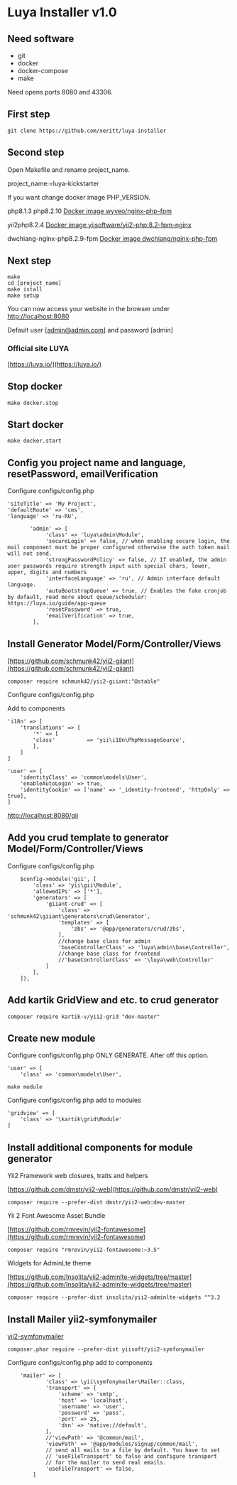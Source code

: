 # Luya Installer v1.0

## Need software

* git
* docker
* docker-compose
* make

Need opens ports 8080 and 43306.

## First step

```shell
git clone https://github.com/xeritt/luya-installer
```
## Second step
Open Makefile and rename project_name.

project_name:=luya-kickstarter

If you want change docker image PHP_VERSION.

php8.1.3 php8.2.10 [Docker image wyveo/nginx-php-fpm](https://hub.docker.com/r/wyveo/nginx-php-fpm)

yii2php8.2.4 [Docker image yiisoftware/yii2-php:8.2-fpm-nginx](https://github.com/yiisoft/yii2-docker/tree/master)

dwchiang-nginx-php8.2.9-fpm [Docker image dwchiang/nginx-php-fpm](https://github.com/dwchiang/nginx-php-fpm/tree/master)


## Next step 

```text
make
cd [project_name]
make istall
make setup
```
You can now access your website in the browser under [http://localhost:8080](http://localhost:8080/)

Default user [admin@admin.com] and password [admin]

### Official site LUYA 

[https://luya.io/](https://luya.io/)

## Stop docker

```shell
make docker.stop
```

## Start docker

```shell
make docker.start
```

## Config you project name and language, resetPassword, emailVerification

Configure configs/config.php

```shell
'siteTitle' => 'My Project',
'defaultRoute' => 'cms',
'language' => 'ru-RU',
```

```shell
       'admin' => [
            'class' => 'luya\admin\Module',
            'secureLogin' => false, // when enabling secure login, the mail component must be proper configured otherwise the auth token mail will not send.
            'strongPasswordPolicy' => false, // If enabled, the admin user passwords require strength input with special chars, lower, upper, digits and numbers
            'interfaceLanguage' => 'ru', // Admin interface default language.
            'autoBootstrapQueue' => true, // Enables the fake cronjob by default, read more about queue/scheduler: https://luya.io/guide/app-queue
            'resetPassword' => true,
            'emailVerification' => true,
        ],
```

## Install Generator Model/Form/Controller/Views

[https://github.com/schmunk42/yii2-giiant](https://github.com/schmunk42/yii2-giiant)

```shell
composer require schmunk42/yii2-giiant:"@stable"
```

Configure configs/config.php

Add to components

```shell
'i18n' => [
	'translations' => [
		'*' => [
		'class'          => 'yii\i18n\PhpMessageSource',
		],
	]
]
```

```shell
'user' => [
	'identityClass' => 'common\models\User',
	'enableAutoLogin' => true,
	'identityCookie' => ['name' => '_identity-frontend', 'httpOnly' => true],
]
```

[http://localhost:8080/gii](http://localhost:8080/gii)


## Add you crud template to generator Model/Form/Controller/Views

Configure configs/config.php

```shell
    $config->module('gii', [
        'class' => 'yii\gii\Module',
        'allowedIPs' => ['*'],
        'generators' => [
            'giiant-crud' => [
                'class' => 'schmunk42\giiant\generators\crud\Generator',
                'templates' => [
                    'zbs' => '@app/generators/crud/zbs',
                ],                
                //change base class for admin
                'baseControllerClass' => 'luya\admin\base\Controller',
                //change base class for frontend
                //'baseControllerClass' => '\luya\web\Controller'
            ]
        ],        
    ]);
```

## Add kartik GridView and etc. to crud generator

```shell
composer require kartik-v/yii2-grid "dev-master"
```

## Create new module

Configure configs/config.php ONLY GENERATE. After off this option.

```shell
'user' => [
	'class' => 'common\models\User',
```

```shell
make module
```

Configure configs/config.php add to modules

```shell
'gridview' => [
	'class' => '\kartik\grid\Module'
]
```

## Install additional components for module generator

Yii2 Framework web closures, traits and helpers

[https://github.com/dmstr/yii2-web](https://github.com/dmstr/yii2-web)

```shell
composer require --prefer-dist dmstr/yii2-web:dev-master
```

Yii 2 Font Awesome Asset Bundle

[https://github.com/rmrevin/yii2-fontawesome](https://github.com/rmrevin/yii2-fontawesome)

```shell
composer require "rmrevin/yii2-fontawesome:~3.5"
```

Widgets for AdminLte theme

[https://github.com/Insolita/yii2-adminlte-widgets/tree/master](https://github.com/Insolita/yii2-adminlte-widgets/tree/master)

```shell
composer require --prefer-dist insolita/yii2-adminlte-widgets "^3.2
```

## Install Mailer yii2-symfonymailer 

[yii2-symfonymailer](https://github.com/yiisoft/yii2-symfonymailer)

```shell
composer.phar require --prefer-dist yiisoft/yii2-symfonymailer
```
Configure configs/config.php add to components

```shell
	'mailer' => [
            'class' => \yii\symfonymailer\Mailer::class,            
            'transport' => [
                'scheme' => 'smtp',
                'host' => 'localhost',
                'username' => 'user',
                'password' => 'pass',
                'port' => 25,
                'dsn' => 'native://default',
            ],
            //'viewPath' => '@common/mail',
            'viewPath' => '@app/modules/signup/common/mail',
            // send all mails to a file by default. You have to set
            // 'useFileTransport' to false and configure transport
            // for the mailer to send real emails.
            'useFileTransport' => false,
        ]
```



